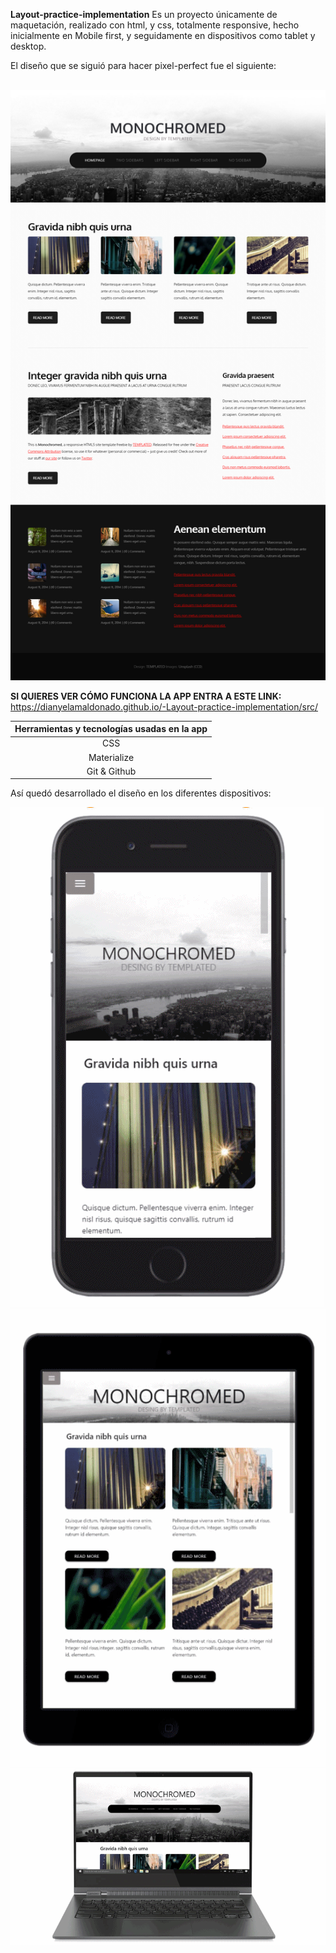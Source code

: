 **Layout-practice-implementation**
Es un proyecto únicamente de maquetación, realizado con html, y css, totalmente responsive, hecho inicialmente en Mobile first, y seguidamente en dispositivos como tablet y desktop.

El diseño que se siguió para hacer pixel-perfect fue el siguiente:

<br> 
<img src='readme-files/TEMPLATED.png'>
<br> 

 __SI  QUIERES VER CÓMO FUNCIONA LA APP ENTRA A ESTE LINK:__ 
<br>
https://dianyelamaldonado.github.io/-Layout-practice-implementation/src/
<br>


  |  **Herramientas y tecnologías usadas en la app**| 
| :-------------: |
| CSS |
|Materialize|
|Git & Github|


Así quedó desarrollado el diseño en los diferentes dispositivos:

<img src='readme-files/anigif-mobile.gif'>
<br> 
<img src='readme-files/anigif-tablet.gif'>
<br> 
<img src='readme-files/anigif-desktop.gif'>
<br> 
